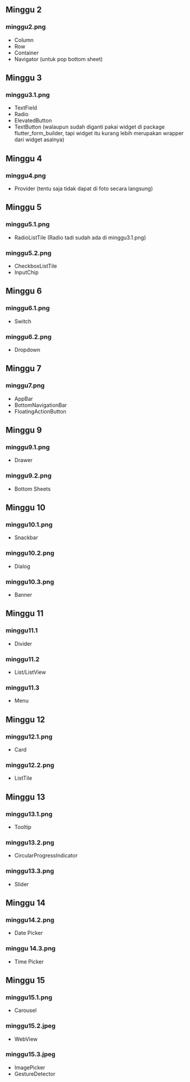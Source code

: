 ## Minggu 2

### minggu2.png
- Column
- Row
- Container
- Navigator (untuk pop bottom sheet)

## Minggu 3

### minggu3.1.png
- TextField
- Radio
- ElevatedButton
- TextButton
(walaupun sudah diganti pakai widget di package flutter_form_builder, tapi widget itu kurang lebih merupakan wrapper dari widget asalnya)

## Minggu 4

### minggu4.png
- Provider (tentu saja tidak dapat di foto secara langsung)

## Minggu 5

### minggu5.1.png
- RadioListTile
(Radio tadi sudah ada di minggu3.1.png)

### minggu5.2.png
- CheckboxListTile
- InputChip

## Minggu 6

### minggu6.1.png
- Switch

### minggu6.2.png
- Dropdown

## Minggu 7

### minggu7.png
- AppBar
- BottomNavigationBar
- FloatingActionButton

## Minggu 9

### minggu9.1.png
- Drawer

### minggu9.2.png
- Bottom Sheets

## Minggu 10

### minggu10.1.png
- Snackbar

### minggu10.2.png
- Dialog

### minggu10.3.png
- Banner

## Minggu 11

### minggu11.1
- Divider

### minggu11.2
- List/ListView

### minggu11.3
- Menu

## Minggu 12

### minggu12.1.png
- Card

### minggu12.2.png
- ListTile

## Minggu 13

### minggu13.1.png
- Tooltip

### minggu13.2.png
- CircularProgressIndicator

### minggu13.3.png
- Slider

## Minggu 14

### minggu14.2.png
- Date Picker

### minggu 14.3.png
- Time Picker

## Minggu 15

### minggu15.1.png
- Carousel

### minggu15.2.jpeg
- WebView

### minggu15.3.jpeg
- ImagePicker
- GestureDetector